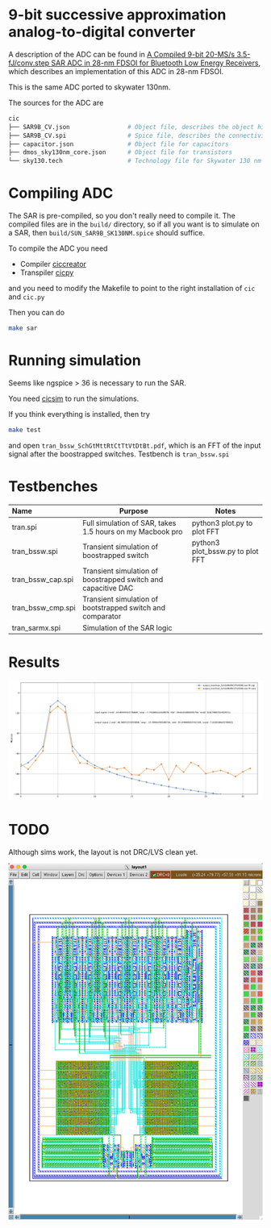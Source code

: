 # 9-bit successive approximation analog-to-digital converter

A description of the ADC can be found in [A Compiled 9-bit 20-MS/s
3.5-fJ/conv.step SAR ADC in 28-nm FDSOI for Bluetooth Low Energy
Receivers](https://ieeexplore.ieee.org/document/7906479), which describes an
implementation of this ADC in 28-nm FDSOI.

This is the same ADC ported to skywater 130nm.

The sources for the ADC are

``` bash
cic
├── SAR9B_CV.json                # Object file, describes the object hierarchy of the circuits in the SAR
├── SAR9B_CV.spi                 # Spice file, describes the connectivity 
├── capacitor.json               # Object file for capacitors
├── dmos_sky130nm_core.json      # Object file for transistors
└── sky130.tech                  # Technology file for Skywater 130 nm
```


# Compiling ADC

The SAR is pre-compiled, so you don't really need to compile it. The compiled files are
in the `build/` directory, so if all you want is to simulate on a SAR, then
`build/SUN_SAR9B_SK130NM.spice` should suffice.

To compile the ADC you need

- Compiler [ciccreator](https://github.com/wulffern/ciccreator)
- Transpiler [cicpy](https://github.com/wulffern/cicpy)

and you need to modify the Makefile to point to the right installation of `cic`
and `cic.py`

Then you can do

``` bash
make sar
```

# Running simulation

Seems like ngspice > 36 is necessary to run the SAR.

You need [cicsim](https://github.com/wulffern/cicsim) to run the
simulations.

If you think everything is installed, then try 

``` bash
make test 
```

and open `tran_bssw_SchGtMttRtCtTtVtDtBt.pdf`, which is an FFT of the input
signal after the boostrapped switches. Testbench is `tran_bssw.spi`

# Testbenches

| Name              | Purpose                                                       | Notes                                      |
|:------------------|---------------------------------------------------------------|--------------------------------------------|
| tran.spi          | Full simulation of SAR, takes 1.5 hours on my Macbook pro     | python3 plot.py <runfile> to plot FFT      |
| tran_bssw.spi     | Transient simulation of boostrapped switch                    | python3 plot_bssw.py <runfile> to plot FFT |
| tran_bssw_cap.spi | Transient simulation of boostrapped switch and capacitive DAC |                                            |
| tran_bssw_cmp.spi | Transient simulation of bootstrapped switch and comparator    |                                            |
| tran_sarmx.spi    | Simulation of the SAR logic                                   |                                            |


# Results

![64 point FFT of SAR output](media/tran_SchGtMttRtCtTtVtDtBt.png)


# TODO
Although sims work, the layout is not DRC/LVS clean yet.

![magic layout](media/SAR9B_CV.png)

